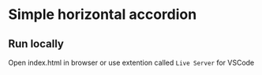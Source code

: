 # Simple horizontal accordion

## Run locally

Open index.html in browser or use extention called `Live Server` for VSCode
